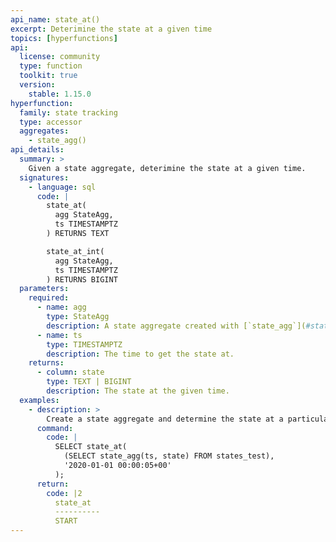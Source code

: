 ```yaml
---
api_name: state_at()
excerpt: Deterimine the state at a given time
topics: [hyperfunctions]
api:
  license: community
  type: function
  toolkit: true
  version:
    stable: 1.15.0
hyperfunction:
  family: state tracking
  type: accessor
  aggregates:
    - state_agg()
api_details:
  summary: >
    Given a state aggregate, deterimine the state at a given time.
  signatures:
    - language: sql
      code: |
        state_at(
          agg StateAgg,
          ts TIMESTAMPTZ
        ) RETURNS TEXT

        state_at_int(
          agg StateAgg,
          ts TIMESTAMPTZ
        ) RETURNS BIGINT
  parameters:
    required:
      - name: agg
        type: StateAgg
        description: A state aggregate created with [`state_agg`](#state_agg)
      - name: ts
        type: TIMESTAMPTZ
        description: The time to get the state at.
    returns:
      - column: state
        type: TEXT | BIGINT
        description: The state at the given time.
  examples:
    - description: >
        Create a state aggregate and determine the state at a particular time.
      command:
        code: |
          SELECT state_at(
            (SELECT state_agg(ts, state) FROM states_test),
            '2020-01-01 00:00:05+00'
          );
      return:
        code: |2
          state_at
          ----------
          START
---
```

